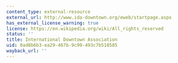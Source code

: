 ```yaml
---
content_type: external-resource
external_url: http://www.ida-downtown.org/eweb/startpage.aspx
has_external_license_warning: true
license: https://en.wikipedia.org/wiki/All_rights_reserved
status: ''
title: International Downtown Association
uid: 0ad8b6b3-ea29-467b-9c99-493c7b518585
wayback_url: ''
---
```

